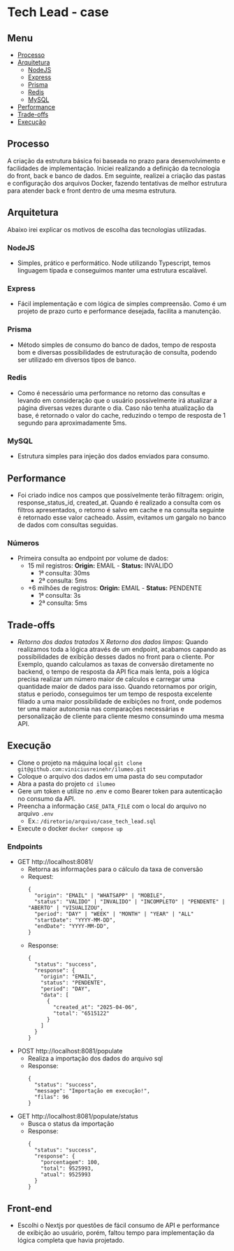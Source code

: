 # Tech Lead - case

## Menu
- [Processo](#processo)
- [Arquitetura](#arquitetura)
  - [NodeJS](#nodejs)
  - [Express](#express)
  - [Prisma](#prisma)
  - [Redis](#redis)
  - [MySQL](#mysql)
- [Performance](#performance)
- [Trade-offs](#tradeoff)
- [Execução](#execucao)

## Processo <a id="processo"></a>
A criação da estrutura básica foi baseada no prazo para desenvolvimento e facilidades de implementação. Iniciei realizando a definição da tecnologia do front, back e banco de dados.
Em seguinte, realizei a criação das pastas e configuração dos arquivos Docker, fazendo tentativas de melhor estrutura para atender back e front dentro de uma mesma estrutura.

## Arquitetura <a id="arquitetura"></a>
Abaixo irei explicar os motivos de escolha das tecnologias utilizadas.

### NodeJS <a id="nodejs"></a>
  - Simples, prático e performático. Node utilizando Typescript, temos linguagem tipada e conseguimos manter uma estrutura escalável.

### Express <a id="express"></a>
  - Fácil implementação e com lógica de simples compreensão. Como é um projeto de prazo curto e performance desejada, facilita a manutenção.

### Prisma <a id="prisma"></a>
  - Método simples de consumo do banco de dados, tempo de resposta bom e diversas possibilidades de estruturação de consulta, podendo ser utilizado em diversos tipos de banco.

### Redis <a id="redis"></a>
  - Como é necessário uma performance no retorno das consultas e levando em consideração que o usuário possívelmente irá atualizar a página diversas vezes durante o dia. Caso não tenha atualização da base, é retornado o valor do cache, reduzindo o tempo de resposta de 1 segundo para aproximadamente 5ms.

### MySQL <a id="mysql"></a>
  - Estrutura simples para injeção dos dados enviados para consumo.

## Performance <a id="performance"></a>
  - Foi criado indice nos campos que possívelmente terão filtragem: origin, response_status_id, created_at. Quando é realizado a consulta com os filtros apresentados, o retorno é salvo em cache e na consulta seguinte é retornado esse valor cacheado. Assim, evitamos um gargalo no banco de dados com consultas seguidas.

### Números
  - Primeira consulta ao endpoint por volume de dados:
    - 15 mil registros: **Origin:** EMAIL - **Status:** INVALIDO
      - 1ª consulta: 30ms
      - 2ª consulta: 5ms
    - +6 milhões de registros: **Origin:** EMAIL - **Status:** PENDENTE
      - 1ª consulta: 3s
      - 2ª consulta: 5ms
    

## Trade-offs <a id="tradeoff"></a>
  - *Retorno dos dados tratados* X *Retorno dos dados limpos*: Quando realizamos toda a lógica através de um endpoint, acabamos capando as possibilidades de exibição desses dados no front para o cliente. Por Exemplo, quando calculamos as taxas de conversão diretamente no backend, o tempo de resposta da API fica mais lenta, poís a lógica precisa realizar um número maior de calculos e carregar uma quantidade maior de dados para isso. Quando retornamos por origin, status e periodo, conseguimos ter um tempo de resposta excelente filiado a uma maior possibilidade de exibições no front, onde podemos ter uma maior autonomia nas comparações necessárias e personalização de cliente para cliente mesmo consumindo uma mesma API.

## Execução <a id="execucao"></a>
  - Clone o projeto na máquina local `git clone git@github.com:viniciusreinehr/ilumeo.git`
  - Coloque o arquivo dos dados em uma pasta do seu computador
  - Abra a pasta do projeto `cd ilumeo`
  - Gere um token e utilize no .env e como Bearer token para autenticação no consumo da API.
  - Preencha a informação `CASE_DATA_FILE` com o local do arquivo no arquivo `.env`
    - Ex.: `/diretorio/arquivo/case_tech_lead.sql`
  - Execute o docker `docker compose up`

### Endpoints 
  - GET http://localhost:8081/
    - Retorna as informações para o cálculo da taxa de conversão
    - Request:
      ````
      {
        "origin": "EMAIL" | "WHATSAPP" | "MOBILE",
        "status": "VALIDO" | "INVALIDO" | "INCOMPLETO" | "PENDENTE" | "ABERTO" | "VISUALIZOU",
        "period": "DAY" | "WEEK" | "MONTH" | "YEAR" | "ALL"
        "startDate": "YYYY-MM-DD",
        "endDate": "YYYY-MM-DD",
      }
      ````
    - Response:
      ````
      {
        "status": "success",
        "response": {
          "origin": "EMAIL",
          "status": "PENDENTE",
          "period": "DAY",
          "data": [
            {
              "created_at": "2025-04-06",
              "total": "6515122"
            }
          ]
        }
      }
      ````
  - POST http://localhost:8081/populate
    - Realiza a importação dos dados do arquivo sql
    - Response: 
      ````
      {
        "status": "success",
        "message": "Importação em execução!",
        "filas": 96
      }
      ````
  - GET http://localhost:8081/populate/status
    - Busca o status da importação
    - Response:
      ````
      {
        "status": "success",
        "response": {
          "porcentagem": 100,
          "total": 9525993,
          "atual": 9525993
        }
      }
      ````

## Front-end
  - Escolhi o Nextjs por questões de fácil consumo de API e performance de exibição ao usuário, porém, faltou tempo para implementação da lógica completa que havia projetado. 